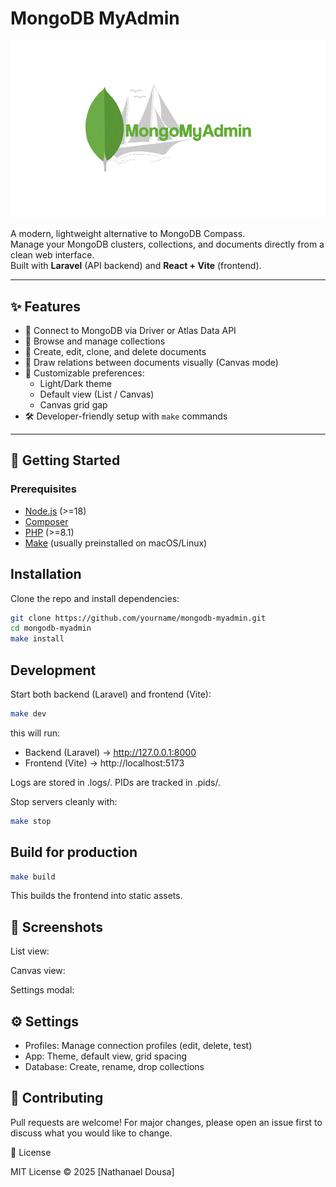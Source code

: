 # MongoDB MyAdmin

![Demo](./screenshots/MongodbAdminLogo.gif)

A modern, lightweight alternative to MongoDB Compass.  
Manage your MongoDB clusters, collections, and documents directly from a clean web interface.  
Built with **Laravel** (API backend) and **React + Vite** (frontend).

---

## ✨ Features

- 🔌 Connect to MongoDB via Driver or Atlas Data API  
- 📂 Browse and manage collections  
- 📄 Create, edit, clone, and delete documents  
- 🔗 Draw relations between documents visually (Canvas mode)  
- 🎨 Customizable preferences:
  - Light/Dark theme
  - Default view (List / Canvas)
  - Canvas grid gap
- 🛠 Developer-friendly setup with `make` commands

---

## 🚀 Getting Started

### Prerequisites
- [Node.js](https://nodejs.org/) (>=18)
- [Composer](https://getcomposer.org/)
- [PHP](https://www.php.net/) (>=8.1)
- [Make](https://www.gnu.org/software/make/) (usually preinstalled on macOS/Linux)

## Installation

Clone the repo and install dependencies:

```bash
git clone https://github.com/yourname/mongodb-myadmin.git
cd mongodb-myadmin
make install
```
## Development

Start both backend (Laravel) and frontend (Vite):
```bash
make dev
```
this will run:
- Backend (Laravel) → http://127.0.0.1:8000
- Frontend (Vite) → http://localhost:5173

Logs are stored in .logs/.
PIDs are tracked in .pids/.

Stop servers cleanly with:
```bash
make stop
```
## Build for production
```bash
make build
```

This builds the frontend into static assets.

## 📸 Screenshots
List view:

Canvas view:

Settings modal:

## ⚙️ Settings
- Profiles: Manage connection profiles (edit, delete, test)
- App: Theme, default view, grid spacing
- Database: Create, rename, drop collections

## 🤝 Contributing

Pull requests are welcome!
For major changes, please open an issue first to discuss what you would like to change.

📄 License

MIT License © 2025 [Nathanael Dousa]
